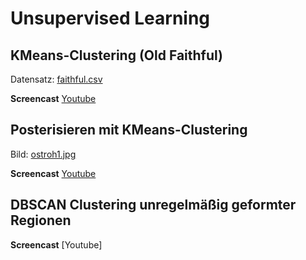 # Unsupervised Learning

## KMeans-Clustering (Old Faithful)

Datensatz: [faithful.csv](../datasets/faithful.csv)

**Screencast** [Youtube](https://youtu.be/Qxdw6U7dMY0)

## Posterisieren mit KMeans-Clustering

Bild: [ostroh1.jpg](../datasets/ostroh1.jpg)

**Screencast** [Youtube](https://youtu.be/zOT5xiy5BaQ)

## DBSCAN Clustering unregelmäßig geformter Regionen

**Screencast** [Youtube]
